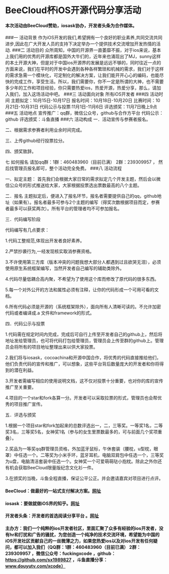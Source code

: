 # BeeCloud杯iOS开源代码分享活动
#### 本次活动由BeeCloud赞助，iosask协办，开发者头条为合作媒体。

###一 活动背景
作为iOS开发的我们,希望拥有一个良好的职业素养,共同交流共同进步,因此在广大开发人员的支持下决定举办一个提供技术交流增加开发热情的活动.
###二 活动目的
众所周知，中国的开源界一直萎靡不振，对于ios来说，基本上我们用的优秀的开源库都是国外大牛们的，近年来也涌现出了MJ，sunny这样的本土开源大神，但是对于中国ios开源界的发展是远远不够的，同时往近一点的方面来说，我们在平时的开发中会遇到各种各样繁琐和机械的需求，我们对于这样的需求急需一个模块化，可定制化的解决方案，让我们能开开心心的编码，也能尽快的完成工作，享受生活。所以，我们需要你，你不一定是所谓的大神，也不需要多少年的工作和项目经验，你只需要热爱ios，热爱开源，热爱分享，那么，请加入我们，加入这场活动中吧。
###三 活动面向对象
所有iOS开发者
###四 活动时间
主题拟定：10月15日-10月17日
报名时间：10月18日-10月20日
比赛时间：10月21日-10月31日
代码公示与投票:11月1日-11月6日
评选颁奖：11月7日晚上9点
###五 活动地点
宣传推广：qq群，微信公众号，github与合作方平台
代码公示：github
评选颁奖：斗鱼直播
###六 活动构成
一．活动宣传与参赛者报名。

二、根据需求参赛者利用业余时间完成。 

三、上传github经行投票拉分。 

四、颁奖致辞。

七 如何报名
请加qq群：1群：460483960（目前已满） 2群：239309957 ， 然后找管理员报名即可，整个活动完全免费。
###八 活动流程

一、拟定主题：
首先我们会根据大家日常的需求拟定几个开发主题，然后会以微信公众号的形式推送给大家，大家根据投票选出票数最高的八个主题。

二．报名
主题拟定后，便进入了报名环节，报名者需要提供自己的qq，github地址（如果有）。报名者最多可参与2个主题的编写（得奖次数根据项目而定，参赛者最多可以获奖两次）。所有平台的管理者均不可参加报名。

三．代码编写阶段  

代码编写有几点要求：  

1.代码工整规范,体现出开发者良好素养。  

2.严禁抄袭行为,一经发现核实取消参赛资格。  

3.不许使用第三方库（版本冲突的问题我想大部分人都遇到过且欲哭无泪），必须使用原生系统框架编写，当然开发者自己编写的辅助类除外。  
 
4.代码尽量低耦合高内聚，不希望为了使用这个库而修改了原代码的很多东西。  

5.每一个对外公开的方法和属性必须有注释，让你的代码形成一个可用可看的文档。  

6.所有代码必须是开源的（系统框架除外），面向所有人清晰可读的。不允许加密代码或者编译成.a 文件和framework的形式。  

四．代码公示与投票  

1.代码需在规定时间内完成，完成后可自行上传至开发者自己的github上，然后将地址发给管理员，也可将代码打包给管理员，管理员会上传至群的github上。管理员会将所有的项目地址整理出来以供大家投票。

2.我们将与iosask，cocoachina和开源中国合作，将优秀的代码直接推给他们，他们负责代码的宣传和推广，可以想象，这些平台背后数量庞大的开发者和你将得到的潜在利益。

3.开发者需编写相应的使用说明文档，这不仅对投票十分重要，也对你的库的宣传推广至关重要。

4.项目的一个star和fork各算一分。开发者可以采取拉票的形式，管理员也会帮优秀的项目推广宣传。

五．评选与颁奖

1.根据一个项目star和fork加起来的总数评选出一，二，三等奖。一等奖1名，二等奖3名，三等奖5名，女神奖1名（参与的女生里票数最多的，可与前面几个奖项重叠）。

2.奖品为一等奖qq群管理员资格，外加蓝牙鼠标，午休套装（腰枕，u型枕，眼罩）中任选一个。二等奖为小米手环，蓝牙耳机，电脑双肩包中任选一个，三等奖为u盘，电脑清洁套装中任选一个。女神奖一个可爱萌萌哒小抱枕。除此之外你还有机会获取BeeCloud限量版纪念文化衫一件。

3.在颁奖的当晚，斗鱼全程直播，保证公平公正。并会邀请嘉宾对项目进行点评。

#### BeeCloud：做最好的一站式支付解决方案。[网址](https://beecloud.cn)
#### iosask：要做就做iOS界的知乎。[网址](http://www.iosask.com/)
#### 开发者头条：开发者的首选阅读分享平台 。[网址](http://toutiao.io/ )
#### 主办方：我们一个纯粹的ios开发者社区，里面汇聚了众多有经验的ios开发者，没有hr和打扰和广告的骚扰，为您创造一个纯净的技术交流环境，希望能为中国的iOS开发社区贡献自己的一丝微薄之力，如果您热爱ios以及对ios开发有任何疑问，都可以加入我们（QQ群：1群：460483960（目前已满） 2群：239309957 ，微信公众号：fuckingxcode ，github：https://github.com/sx1989827 ，斗鱼直播分享：www.douyutv.com/xcode）
